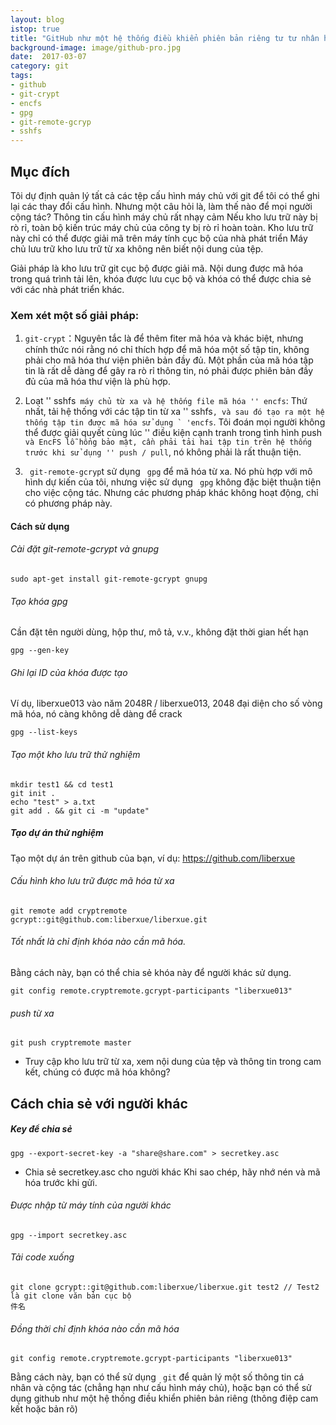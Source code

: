```yaml
---
layout: blog
istop: true
title: "GitHub như một hệ thống điều khiển phiên bản riêng tư tư nhân hóa kho lưu trữ từ xa"
background-image: image/github-pro.jpg
date:  2017-03-07
category: git
tags:
- github
- git-crypt
- encfs
- gpg
- git-remote-gcryp
- sshfs
---
```

 
## Mục đích
 
Tôi dự định quản lý tất cả các tệp cấu hình máy chủ với git để tôi có thể ghi lại các thay đổi cấu hình. Nhưng một câu hỏi là, làm thế nào để mọi người cộng tác? Thông tin cấu hình máy chủ rất nhạy cảm Nếu kho lưu trữ này bị rò rỉ, toàn bộ kiến ​​trúc máy chủ của công ty bị rò rỉ hoàn toàn. Kho lưu trữ này chỉ có thể được giải mã trên máy tính cục bộ của nhà phát triển Máy chủ lưu trữ kho lưu trữ từ xa không nên biết nội dung của tệp.

Giải pháp là kho lưu trữ git cục bộ được giải mã. Nội dung được mã hóa trong quá trình tải lên, khóa được lưu cục bộ và khóa có thể được chia sẻ với các nhà phát triển khác.

### Xem xét một số giải pháp:

1. ``git-crypt``：Nguyên tắc là để thêm fiter mã hóa và khác biệt, nhưng chính thức nói rằng nó chỉ thích hợp để mã hóa một số tập tin, không phải cho mã hóa thư viện phiên bản đầy đủ. Một phần của mã hóa tập tin là rất dễ dàng để gây ra rò rỉ thông tin, nó phải được phiên bản đầy đủ của mã hóa thư viện là phù hợp.

2. Loạt '' sshfs`` máy chủ từ xa và hệ thống file mã hóa '' encfs``: Thứ nhất, tải hệ thống với các tập tin từ xa '' sshfs``, và sau đó tạo ra một hệ thống tập tin được mã hóa sử dụng ` 'encfs``. Tôi đoán mọi người không thể được giải quyết cùng lúc '' điều kiện cạnh tranh trong tình hình push`` và EncFS lỗ hổng bảo mật, cần phải tải hai tập tin trên hệ thống trước khi sử dụng '' push / pull``, nó không phải là rất thuận tiện.

3. `` git-remote-gcryp``t sử dụng `` gpg`` để mã hóa từ xa. Nó phù hợp với mô hình dự kiến ​​của tôi, nhưng việc sử dụng `` gpg`` không đặc biệt thuận tiện cho việc cộng tác. Nhưng các phương pháp khác không hoạt động, chỉ có phương pháp này.

#### Cách sử dụng


######  Cài đặt git-remote-gcrypt và gnupg
```
sudo apt-get install git-remote-gcrypt gnupg
```
###### Tạo khóa gpg
Cần đặt tên người dùng, hộp thư, mô tả, v.v., không đặt thời gian hết hạn
```
gpg --gen-key
```
###### Ghi lại ID của khóa được tạo

Ví dụ, liberxue013 vào năm 2048R / liberxue013, 2048 đại diện cho số vòng mã hóa, nó càng không dễ dàng để crack
```
gpg --list-keys
```
###### Tạo một kho lưu trữ thử nghiệm
```
mkdir test1 && cd test1
git init .
echo "test" > a.txt
git add . && git ci -m "update"
```
##### Tạo dự án thử nghiệm

Tạo một dự án trên github của bạn, ví dụ: https://github.com/liberxue
######  Cấu hình kho lưu trữ được mã hóa từ xa
```
git remote add cryptremote gcrypt::git@github.com:liberxue/liberxue.git
```
###### Tốt nhất là chỉ định khóa nào cần mã hóa.
 Bằng cách này, bạn có thể chia sẻ khóa này để người khác sử dụng.
```
git config remote.cryptremote.gcrypt-participants "liberxue013"
```
###### push từ xa
```
git push cryptremote master
```
* Truy cập kho lưu trữ từ xa, xem nội dung của tệp và thông tin trong cam kết, chúng có được mã hóa không?

## Cách chia sẻ với người khác


##### Key để chia sẻ
```
gpg --export-secret-key -a "share@share.com" > secretkey.asc
```
- Chia sẻ secretkey.asc cho người khác Khi sao chép, hãy nhớ nén và mã hóa trước khi gửi.

###### Được nhập từ máy tính của người khác
```
gpg --import secretkey.asc
```
###### Tải code xuống
```
git clone gcrypt::git@github.com:liberxue/liberxue.git test2 // Test2 là git clone văn bản cục bộ
件名
```
###### Đồng thời chỉ định khóa nào cần mã hóa

```
git config remote.cryptremote.gcrypt-participants "liberxue013"

```


Bằng cách này, bạn có thể sử dụng `` git`` để quản lý một số thông tin cá nhân và cộng tác (chẳng hạn như cấu hình máy chủ), hoặc bạn có thể sử dụng github như một hệ thống điều khiển phiên bản riêng (thông điệp cam kết hoặc bản rõ)
